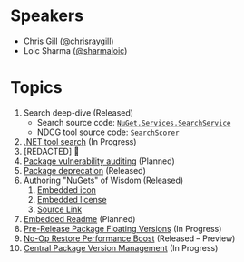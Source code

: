 # Speakers
* Chris Gill ([@chrisraygill](https://twitter.com/chrisraygill))
* Loic Sharma ([@sharmaloic](https://twitter.com/sharmaloic))

# Topics
1. Search deep-dive (Released)
    * Search source code: [`NuGet.Services.SearchService`](https://github.com/NuGet/NuGet.Services.Metadata/tree/master/src/NuGet.Services.SearchService)
    * NDCG tool source code: [`SearchScorer`](https://github.com/NuGet/Entropy/tree/master/SearchScorer)
1. [.NET tool search](https://github.com/dotnet/sdk/issues/3808) (In Progress)
1. [REDACTED] 👻
1. [Package vulnerability auditing](https://github.com/NuGet/Home/wiki/Flag-vulnerable-packages) (Planned)
1. [Package deprecation](https://github.com/NuGet/Home/wiki/Deprecate-packages) (Released)
1. Authoring "NuGets" of Wisdom (Released)
    1. [Embedded icon](https://github.com/NuGet/Home/wiki/Packaging-Icon-within-the-nupkg)
    1. [Embedded license](https://github.com/NuGet/Home/wiki/Packaging-License-within-the-nupkg)
    1. [Source Link](https://github.com/dotnet/sourcelink)
1. [Embedded Readme](https://github.com/NuGet/Home/wiki/Packaging-Documentation-within-the-nupkg) (Planned)
1. [Pre-Release Package Floating Versions](https://github.com/NuGet/Home/wiki/Support-pre-release-packages-with-floating-versions) (In Progress)
1. [No-Op Restore Performance Boost](https://github.com/NuGet/Home/issues/8791) (Released – Preview)
1. [Central Package Version Management](https://github.com/NuGet/Home/wiki/Centrally-managing-NuGet-package-versions) (In Progress)



